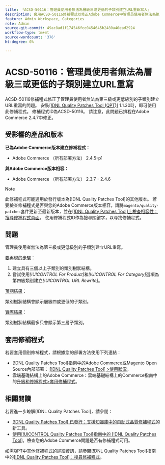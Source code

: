 ```yaml
---
title: 「ACSD-50116：管理員使用者無法為層級三或更低的子類別建立URL重新寫入」
description: 套用ACSD-50116修補程式以修正Adobe Commerce中管理員使用者無法為第三級或更低級別的子類別建立URL重寫的問題。
feature: Admin Workspace, Categories
role: Admin
source-git-commit: 49ac8ad1f174546fcc0454645b2480a40ead2924
workflow-type: tm+mt
source-wordcount: '376'
ht-degree: 0%

---
```


# ACSD-50116：管理員使用者無法為層級三或更低的子類別建立URL重寫

ACSD-50116修補程式修正了管理員使用者無法為第三級或更低級別的子類別建立URL重寫的問題。 安裝[[!DNL Quality Patches Tool (QPT)]](https://experienceleague.adobe.com/en/docs/commerce-knowledge-base/kb/announcements/commerce-announcements/magento-quality-patches-released-new-tool-to-self-serve-quality-patches) 1.1.30時，即可使用此修補程式。 修補程式ID為ACSD-50116。 請注意，此問題已排程在Adobe Commerce 2.4.7中修正。

## 受影響的產品和版本

**已為Adobe Commerce版本建立修補程式：**

* Adobe Commerce （所有部署方法） 2.4.5-p1

**與Adobe Commerce版本相容：**

* Adobe Commerce （所有部署方法） 2.3.7 - 2.4.6

>[!NOTE]
>
>此修補程式可能適用於發行版本為[!DNL Quality Patches Tool]的其他版本。 若要檢查修補程式是否與您的Adobe Commerce版本相容，請將`magento/quality-patches`套件更新至最新版本，並在[[!DNL Quality Patches Tool]上檢查相容性：搜尋修補程式頁面](https://experienceleague.adobe.com/tools/commerce-quality-patches/index.html)。 使用修補程式ID作為搜尋關鍵字，以尋找修補程式。

## 問題

管理員使用者無法為第三級或更低級別的子類別建立URL重寫。

<u>要再現的步驟</u>：

1. 建立具有三個以上子類別的類別樹狀結構。
1. 嘗試使用&#x200B;*[!UICONTROL For Product]*&#x200B;和&#x200B;*[!UICONTROL For Category]*&#x200B;選項為第四級類別建立&#x200B;*[!UICONTROL URL Rewrite]*。

<u>預期結果</u>：

類別樹狀結構會顯示層級四或更低的子類別。

<u>實際結果</u>：

類別樹狀結構最多只會顯示第三層子類別。

## 套用修補程式

若要套用個別修補程式，請根據您的部署方法使用下列連結：

* [!DNL Quality Patches Tool]指南中的Adobe Commerce或Magento Open Source內部部署： [[!DNL Quality Patches Tool] >使用狀況](https://experienceleague.adobe.com/docs/commerce-operations/tools/quality-patches-tool/usage.html)。
* 雲端基礎結構上的Adobe Commerce：雲端基礎結構上的Commerce指南中的[升級和修補程式>套用修補程式](https://experienceleague.adobe.com/docs/commerce-cloud-service/user-guide/develop/upgrade/apply-patches.html)。

## 相關閱讀

若要進一步瞭解[!DNL Quality Patches Tool]，請參閱：

* [[!DNL Quality Patches Tool] 已發行：支援知識庫中的自助式品質修補程式](https://experienceleague.adobe.com/en/docs/commerce-knowledge-base/kb/announcements/commerce-announcements/magento-quality-patches-released-new-tool-to-self-serve-quality-patches)的新工具。
* [使用[!UICONTROL Quality Patches Tool]指南中的 [!DNL Quality Patches Tool]](/help/tools/quality-patches-tool/patches-available-in-qpt/check-patch-for-magento-issue-with-magento-quality-patches.md)，檢查您的Adobe Commerce問題是否有修補程式可用。


如需QPT中其他修補程式的詳細資訊，請參閱[!DNL Quality Patches Tool]指南中的[[!DNL Quality Patches Tool]：搜尋修補程式](https://experienceleague.adobe.com/tools/commerce-quality-patches/index.html)。
